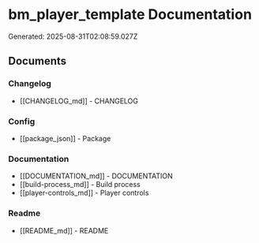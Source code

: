 # bm_player_template Documentation

Generated: 2025-08-31T02:08:59.027Z

## Documents

### Changelog

- [[CHANGELOG_md]] - CHANGELOG

### Config

- [[package_json]] - Package

### Documentation

- [[DOCUMENTATION_md]] - DOCUMENTATION
- [[build-process_md]] - Build process
- [[player-controls_md]] - Player controls

### Readme

- [[README_md]] - README

